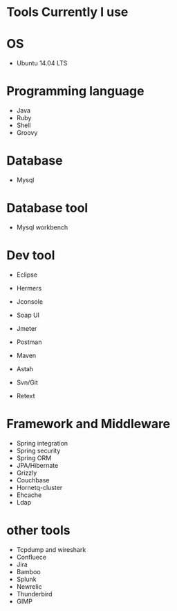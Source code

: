 Tools Currently I use
=====

# OS

* Ubuntu 14.04 LTS

# Programming language

* Java
* Ruby
* Shell
* Groovy

# Database

* Mysql

# Database tool

* Mysql workbench

# Dev tool

* Eclipse

* Hermers

* Jconsole

* Soap UI

* Jmeter

* Postman

* Maven

* Astah

* Svn/Git

* Retext

# Framework and Middleware

* Spring integration
* Spring security
* Spring ORM
* JPA/Hibernate
* Grizzly
* Couchbase
* Hornetq-cluster
* Ehcache
* Ldap

# other tools

* Tcpdump and wireshark
* Confluece
* Jira
* Bamboo
* Splunk
* Newrelic
* Thunderbird
* GIMP














